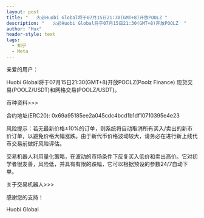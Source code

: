 ```yaml
---
layout: post
title: "   火必Huobi Global将于07月15日21:30(GMT+8)开放POOLZ "
description: "   火必Huobi Global将于07月15日21:30(GMT+8)开放POOLZ  "
author: "Hux"
header-style: text
tags:
  - 知乎
  - Meta
---
```


亲爱的用户：

Huobi Global将于07月15日21:30(GMT+8)开放POOLZ(Poolz Finance) 现货交易(POOLZ/USDT)和网格交易(POOLZ/USDT)。

币种资料>>>

合约地址(ERC20): 0x69a95185ee2a045cdc4bcd1b1df10710395e4e23 

风险提示：若无最新价格±10%的订单，则系统将自动取消所有买入/卖出的新市价订单，以避免价格大幅涨跌。由于新代币价格波动较大，请务必在进行新上线代币交易前做好风险评估。

交易机器人利用量化策略，在波动的市场条件下反复买入低价和卖出高价。它对初学者很友善，风险低，并具有有限的跌幅，它可以根据预设的参数24/7自动下单。

关于交易机器人>>>

感谢您的支持！

 

Huobi Global 
